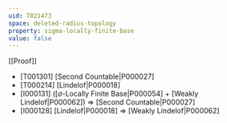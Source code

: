 ```yaml
---
uid: T021473
space: deleted-radius-topology
property: sigma-locally-finite-base
value: false
---
```

[[Proof]]

* [T001301] [Second Countable|P000027]
* [T000214] [Lindelof|P000018]
* [I000131] ([$\sigma$-Locally Finite Base|P000054] + [Weakly Lindelof|P000062]) => [Second Countable|P000027]
* [I000128] [Lindelof|P000018] => [Weakly Lindelof|P000062]

